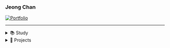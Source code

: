 ### Jeong Chan

<a href="https://jeongchani.github.io/" target="_blank" rel="noopener noreferrer">
  <img src="https://img.shields.io/badge/Portfolio-Visit%20Site-2ea44f?style=for-the-badge&logoColor=white" alt="Portfolio">
</a>
<br>


---

<details>
<summary>📚 Study</summary>
<div markdown="1">
  
<div align="center">
  <img src="https://img.shields.io/badge/javascript-%23F7DF1E.svg?&style=for-the-badge&logo=javascript&logoColor=black" />
  <img src="https://img.shields.io/badge/react-%2361DAFB.svg?&style=for-the-badge&logo=react&logoColor=black" />
  <img src="https://img.shields.io/badge/node.js-339933?style=for-the-badge&logo=nodedotjs&logoColor=white" />
</div>


</div>
</details>

<details>
<summary>🚀 Projects</summary>
<div markdown="1">

- [프로젝트1] : [TodoBar](https://github.com/Jeongchani/Project-250917/releases)
- [프로젝트2] : (https://github.com/jeongchani/project2)

</div>
</details>

